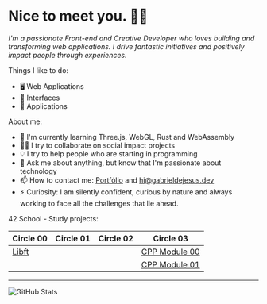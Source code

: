 # Nice to meet you. 👋🏾

*I'm a passionate Front-end and Creative Developer who loves building and transforming web applications. I drive fantastic initiatives and positively impact people through experiences.*

Things I like to do:

- 🖥 Web Applications
- 🎨 Interfaces
- 📱 Applications

About me:

- 🌱 I'm currently learning Three.js, WebGL, Rust and WebAssembly
- ✊🏽 I try to collaborate on social impact projects
- 💡 I try to help people who are starting in programming
- 💬 Ask me about anything, but know that I'm passionate about technology
- 📫 How to contact me: [Portfólio](http://gabrieldejesus.dev) and hi@gabrieldejesus.dev
- ⚡ Curiosity: I am silently confident, curious by nature and always working to face all the challenges that lie ahead.

42 School - Study projects:

| Circle 00                                           | Circle 01 | Circle 02 | Circle 03                                                           |
| --------------------------------------------------- | --------- | --------- | ------------------------------------------------------------------- |
| [Libft](https://github.com/gabrieldejesus/42-Libft) |           |           | [CPP Module 00](https://github.com/gabrieldejesus/42-cpp-module-00) |
|                                                     |           |           | [CPP Module 01](https://github.com/gabrieldejesus/42-cpp-module-01) |
  
---

![GitHub Stats](https://github-readme-stats.anuraghazra1.vercel.app/api?username=gabrieldejesus&show_icons=true&hide_border=true)
